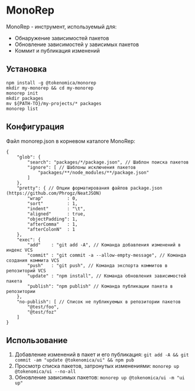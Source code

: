# MonoRep

MonoRep - инструмент, используемый для:

  * Обнаружение зависимостей пакетов
  * Обновление зависимостей у зависимых пакетов
  * Коммит и публикация изменений

## Установка

```
npm install -g @tokenomica/monorep
mkdir my-monorep && cd my-monorep
monorep init
mkdir packages
mv ${PATH-TO}/my-projects/* packages
monorep list
```

## Конфигурация
Файл monorep.json в корневом каталоге MonoRep:
```
{
	"glob": {
		"search": "packages/*/package.json", // Шаблон поиска пакетов
		"ignore": [ // Шаблоны исключения пакетов
			"packages/**/node_modules/**/package.json"
		]
	},
	"pretty": { // Опции форматирования файлов package.json (https://github.com/Phrogz/NeatJSON)
		"wrap"         : 0,
		"sort"         : 1,
		"indent"       : "\t",
		"aligned"      : true,
		"objectPadding": 1,
		"afterComma"   : 1,
		"afterColonN"  : 1
	},
	"exec": {
		"add"    : "git add -A", // Команда добавления изменений в индекс VCS
		"commit" : "git commit -a --allow-empty-message", // Команда создания коммита VCS
		"push"   : "git push", // Команда экспорта коммитов в репозиторий VCS
		"update" : "npm install", // Команда обновления зависимостей пакета
		"publish": "npm publish" // Команда публикации пакета в репозитории
	},
	"no-publish": [ // Список не публикуемых в репозитории пакетов
		"@test/foo",
		"@test/foz"
	]
}
```

## Использование

  1. Добавление изменений в пакет и его публикация: `git add -A && git commit -am "update @tokenomica/ui" && npm pub`
  2. Просмотр списка пакетов, затронутых изменениями: `monorep up @tokenomica/ui --no-all`
  3. Обновление зависимых пакетов: `monorep up @tokenomica/ui -m "ui up"`
